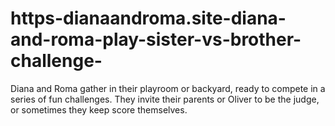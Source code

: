 # https-dianaandroma.site-diana-and-roma-play-sister-vs-brother-challenge-
Diana and Roma gather in their playroom or backyard, ready to compete in a series of fun challenges. They invite their parents or Oliver to be the judge, or sometimes they keep score themselves.
